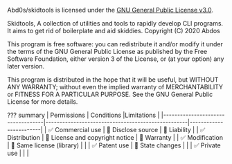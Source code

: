 Abd0s/skidtools is licensed under the [GNU General Public License v3.0][1].

[1]: https://github.com/Abd0s/skidtools/blob/master/LICENSE

Skidtools, A collection of utilities and tools to rapidly develop CLI programs. It aims to get rid of boilerplate and aid skiddies.
Copyright (C) 2020 Abdos

This program is free software: you can redistribute it and/or modify
it under the terms of the GNU General Public License as published by
the Free Software Foundation, either version 3 of the License, or
(at your option) any later version.

This program is distributed in the hope that it will be useful,
but WITHOUT ANY WARRANTY; without even the implied warranty of
MERCHANTABILITY or FITNESS FOR A PARTICULAR PURPOSE.  See the
GNU General Public License for more details.


??? summary
    | Permissions                       | Conditions                                        |Limitations             |
    |-----------------------------------|---------------------------------------------------|------------------------|
    | :white_check_mark: Commercial use | :large_blue_diamond: Disclose source              | :red_circle: Liability |
    | :white_check_mark: Distribution   | :large_blue_diamond: License and copyright notice | :red_circle: Warranty  |
    | :white_check_mark: Modification   | :large_blue_diamond: Same license (library)       |                        |
    | :white_check_mark: Patent use     | :large_blue_diamond: State changes                |                        |
    | :white_check_mark: Private use    |                                                   |                        |

